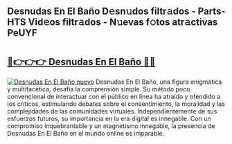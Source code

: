 ## Desnudas En El Baño D𝚎sn𝚞dos filtr𝚊dos - Parts-HTS Vid𝚎os filtr𝚊dos - N𝚞evas f𝚘tos atr𝚊ctivas PeUYF

# <h2><a href="http://mbb5sx.tromn.icu/?c=Desnudas+En+El+Ba%c3%b1o">🔗👉👉👉 Desnudas En El Baño 🔗🔗</a></h2>

[![Desnudas En El Baño nuevo](https://i.imgur.com/pEAQMta.gif)](http://mbb5sx.tromn.icu/?c=Desnudas+En+El+Ba%c3%b1o)
Desnudas En El Baño, una figura enigmática y multifacética, desafía la comprensión simple. Su método poco convencional de interactuar con el público en línea ha atraído y ofendido a los críticos, estimulando debates sobre el consentimiento, la moralidad y las complejidades de las comunidades virtuales. Independientemente de sus esfuerzos futuros, su importancia en la era digital es innegable. Con un compromiso inquebrantable y un magnetismo innegable, la presencia de Desnudas En El Baño en el mundo online es imparable.
